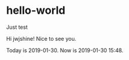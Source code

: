 # hello-world
Just test

Hi jwjshine!
Nice to see you.

Today is 2019-01-30.
Now is 2019-01-30 15:48.
